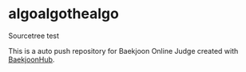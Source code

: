 # algoalgothealgo

Sourcetree test

This is a auto push repository for Baekjoon Online Judge created with [BaekjoonHub](https://github.com/BaekjoonHub/BaekjoonHub).

